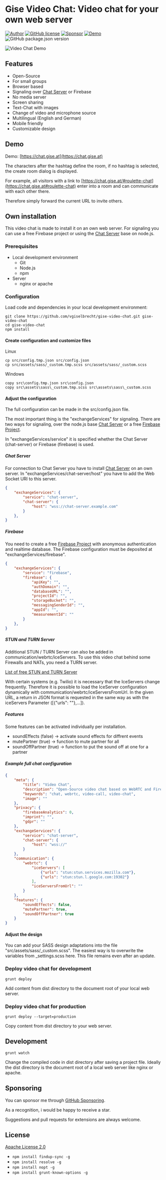 # Gise Video Chat: Video chat for your own web server
[![Author](https://img.shields.io/badge/Author-vgiselbrecht-brightgreen.svg)](https://github.com/vgiselbrecht)
[![GitHub license](https://img.shields.io/github/license/vgiselbrecht/chat)](https://github.com/vgiselbrecht/chat/blob/master/LICENSE)
[![Sponsor](https://img.shields.io/badge/Sponsor-GitHub-ff69b4.svg)](https://github.com/sponsors/vgiselbrecht/)
[![Demo](https://img.shields.io/badge/Demo-Link-blueviolet.svg)](https://chat.gise.at)
![GitHub package.json version](https://img.shields.io/github/package-json/v/vgiselbrecht/chat)

![Video Chat Demo](https://www.gise.at/images/VideoChat.PNG)

## Features

* Open-Source
* For small groups
* Browser based
* Signaling over [Chat Server](https://github.com/vgiselbrecht/gise-video-chat-server) or Firebase
* No media server
* Screen sharing
* Text-Chat with images
* Change of video and microphone source
* Multilingual (English and German)
* Mobile friendly
* Customizable design

## Demo

Demo: [https://chat.gise.at](https://chat.gise.at)

The characters after the hashtag define the room, if no hashtag is selected, the create room dialog is displayed.

For example, all visitors with a link to [https://chat.gise.at/#roulette-chat](https://chat.gise.at#roulette-chat) enter into a room and can communicate with each other there.

Therefore simply forward the current URL to invite others.

## Own installation

This video chat is made to install it on an own web server.
For signaling you can use a free Firebase project or using the [Chat Server](https://github.com/vgiselbrecht/gise-video-chat-server) base on node.js.

### Prerequisites
* Local development environment
    * Git
    * Node.js
    * npm
* Server
    * nginx or apache

### Configuration
Load code and dependencies in your local development environment:
```
git clone https://github.com/vgiselbrecht/gise-video-chat.git gise-video-chat
cd gise-video-chat
npm install
```

#### Create configuration and customize files
Linux
```
cp src/config.tmp.json src/config.json
cp src/assets/sass/_custom.tmp.scss src/assets/sass/_custom.scss 
```
Windows
```
copy src\config.tmp.json src\config.json
copy src\assets\sass\_custom.tmp.scss src\assets\sass\_custom.scss 
```

#### Adjust the configuration

The full configuration can be made in the src/config.json file.

The most important thing is the "exchangeServices" for signaling.
There are two ways for signaling, over the node.js base [Chat Server](https://github.com/vgiselbrecht/gise-video-chat-server) or a free [Firebase Project](https://console.firebase.google.com/u/0/).

In "exchangeServices/service" it is specified whether the Chat Server (chat-server) or Firebase (firebase) is used.

##### Chat Server

For connection to Chat Server you have to install [Chat Server](https://github.com/vgiselbrecht/gise-video-chat-server) on an own server. 
In "exchangeServices/chat-server/host" you have to add the Web Socket URI to this server.

```json
{
    "exchangeServices": { 
        "service": "chat-server",
        "chat-server": {
            "host": "wss://chat-server.example.com"
        }
    },
}
```

##### Firebase

You need to create a free [Firebase Project](https://console.firebase.google.com/u/0/) with anonymous authentication and realtime database.
The Firebase configuration must be deposited at "exchangeServices/firebase". 

```json
{
    "exchangeServices": { 
        "service": "firebase",
        "firebase": {
            "apiKey": "",
            "authDomain": "",
            "databaseURL": "",
            "projectId": "",
            "storageBucket": "",
            "messagingSenderId": "",
            "appId": "",
            "measurementId": ""
        }
    },
}
```

##### STUN and TURN Server

Additional STUN / TURN Server can also be added in communication/webrtc/iceServers. To use this video chat behind some Firewalls and NATs, you need a TURN server. 

[List of free STUN and TURN Server](https://gist.github.com/sagivo/3a4b2f2c7ac6e1b5267c2f1f59ac6c6b)

With certain systems (e.g. Twilio) it is necessary that the IceServers change frequently. Therefore it is possible to load the IceServer configuration dynamically with communication/webrtc/iceServersFromUrl. In the given URL, a return in JSON format is requested in the same way as with the iceServers Parameter ([{"urls": ""},...]).

##### Features

Some features can be activated individually per installation.
* soundEffects (false) -> activate sound effects for diffrent events
* mutePartner (true) -> function to mute partner for all
* soundOffPartner (true) -> function to put the sound off at one for a partner

##### Example full chat configuration
```json
{
    "meta": {
        "title": "Video Chat",
        "description": "Open-Source video chat based on WebRTC and Firebase.",
        "keywords": "chat, webrtc, video-call, video-chat",
        "image": ""
    },
    "privacy": {
        "firebaseAnalytics": 0,
        "imprint": "",
        "gdpr": ""
    },
    "exchangeServices": { 
        "service": "chat-server",
        "chat-server": {
            "host": "wss://"
        }
    },
    "communication": {
        "webrtc": {
            "iceServers": [
                {"urls": "stun:stun.services.mozilla.com"}, 
                {"urls": "stun:stun.l.google.com:19302"}
            ],
            "iceServersFromUrl": ""
        }
    },
    "features": {
        "soundEffects": false,
        "mutePartner": true, 
        "soundOffPartner": true
    }
}
```

#### Adjust the design

You can add your SASS design adaptations into the file "src/assets/sass/_custom.scss". 
The easiest way is to overwrite the variables from _settings.scss here.
This file remains even after an update.


### Deploy video chat for development
```
grunt deploy
```
Add content from dist directory to the document root of your local web server.

### Deploy video chat for production
```
grunt deploy --target=production
```
Copy content from dist directory to your web server.

## Development
```
grunt watch
```
Change the compiled code in dist directory after saving a project file.
Ideally the dist directory is the document root of a local web server like nginx or apache.

## Sponsoring

You can sponsor me through [GitHub Sponsoring](https://github.com/sponsors/vgiselbrecht/).

As a recognition, i would be happy to receive a star.

Suggestions and pull requests for extensions are always welcome.

## License

[Apache License 2.0](LICENSE)

- `npm install findup-sync -g`
- `npm install resolve -g`
- `npm install nopt -g`
- `npm install grunt-known-options -g`